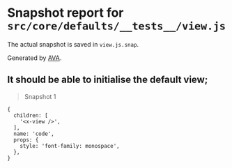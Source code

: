 # Snapshot report for `src/core/defaults/__tests__/view.js`

The actual snapshot is saved in `view.js.snap`.

Generated by [AVA](https://avajs.dev).

## It should be able to initialise the default view;

> Snapshot 1

    {
      children: [
        '<x-view />',
      ],
      name: 'code',
      props: {
        style: 'font-family: monospace',
      },
    }
